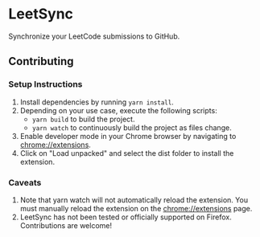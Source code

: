 # LeetSync

Synchronize your LeetCode submissions to GitHub.

## Contributing

### Setup Instructions

1. Install dependencies by running `yarn install`.
2. Depending on your use case, execute the following scripts:
   - `yarn build` to build the project.
   - `yarn watch` to continuously build the project as files change.
3. Enable developer mode in your Chrome browser by navigating to [chrome://extensions](chrome://extensions).
4. Click on "Load unpacked" and select the dist folder to install the extension.

### Caveats

1. Note that yarn watch will not automatically reload the extension. You must manually reload the extension on the [chrome://extensions](chrome://extensions) page.
2. LeetSync has not been tested or officially supported on Firefox. Contributions are welcome!
